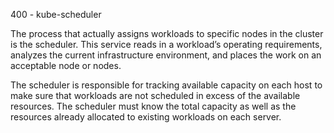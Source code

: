 400 - kube-scheduler

The process that actually assigns workloads to specific nodes in the cluster is the scheduler. This service reads in a workload’s operating requirements, analyzes the current infrastructure environment, and places the work on an acceptable node or nodes.

The scheduler is responsible for tracking available capacity on each host to make sure that workloads are not scheduled in excess of the available resources. The scheduler must know the total capacity as well as the resources already allocated to existing workloads on each server.
